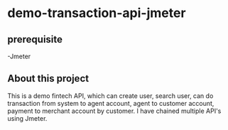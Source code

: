 

# demo-transaction-api-jmeter

## prerequisite
-Jmeter

## About this project
This is a demo fintech API, which can create user, search user, can do transaction from system to agent account, agent to customer account, payment to merchant account by customer. I have chained multiple API's using Jmeter.
